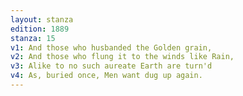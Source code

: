 ```yaml
---
layout: stanza
edition: 1889
stanza: 15
v1: And those who husbanded the Golden grain,
v2: And those who flung it to the winds like Rain,
v3: Alike to no such aureate Earth are turn'd
v4: As, buried once, Men want dug up again.
---
```

